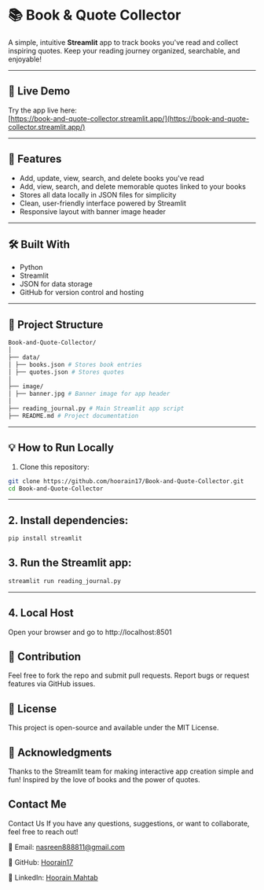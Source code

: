 # 📚 Book & Quote Collector

A simple, intuitive **Streamlit** app to track books you've read and collect inspiring quotes. Keep your reading journey organized, searchable, and enjoyable!

---

## 🔗 Live Demo

Try the app live here:  
[https://book-and-quote-collector.streamlit.app/](https://book-and-quote-collector.streamlit.app/)

---

## 🚀 Features

- Add, update, view, search, and delete books you've read  
- Add, view, search, and delete memorable quotes linked to your books  
- Stores all data locally in JSON files for simplicity  
- Clean, user-friendly interface powered by Streamlit  
- Responsive layout with banner image header

---

## 🛠️ Built With

- Python  
- Streamlit  
- JSON for data storage  
- GitHub for version control and hosting

---

## 📁 Project Structure
```bash
Book-and-Quote-Collector/
│
├── data/
│ ├── books.json # Stores book entries
│ ├── quotes.json # Stores quotes
│
├── image/
│ ├── banner.jpg # Banner image for app header
│
├── reading_journal.py # Main Streamlit app script
├── README.md # Project documentation
```
---

## 💡 How to Run Locally

1. Clone this repository:

```bash
git clone https://github.com/hoorain17/Book-and-Quote-Collector.git
cd Book-and-Quote-Collector
```
--- 

## 2. Install dependencies:

```bash
pip install streamlit
```
## 3. Run the Streamlit app:

```bash
streamlit run reading_journal.py
```
---
## 4. Local Host
Open your browser and go to http://localhost:8501

## 🤝 Contribution
Feel free to fork the repo and submit pull requests.
Report bugs or request features via GitHub issues.

## 📄 License
This project is open-source and available under the MIT License.

## 🙏 Acknowledgments
Thanks to the Streamlit team for making interactive app creation simple and fun!
Inspired by the love of books and the power of quotes.

## Contact Me
Contact Us
If you have any questions, suggestions, or want to collaborate, feel free to reach out!

📧 Email: [nasreen888811@gmail.com](nasreen888811@gmail.com)

💬 GitHub: [Hoorain17](Hoorain17)

🔗 LinkedIn: [Hoorain Mahtab](https://www.linkedin.com/in/hoorainmahtab/)
